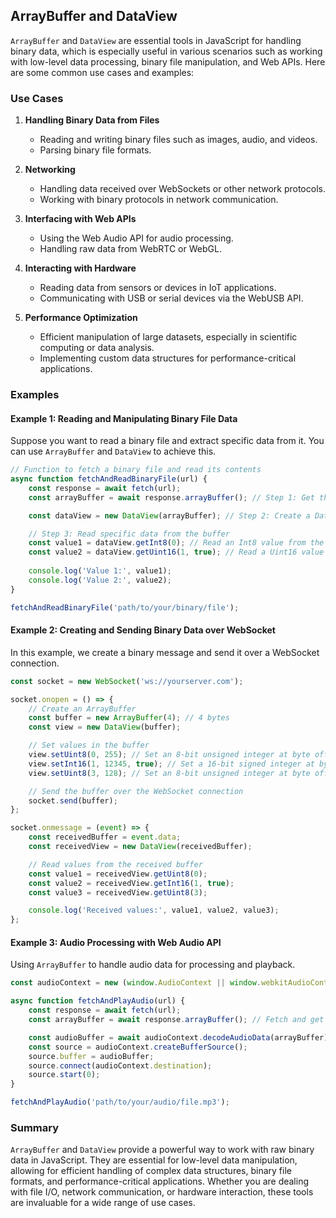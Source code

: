 ## ArrayBuffer and DataView
`ArrayBuffer` and `DataView` are essential tools in JavaScript for handling binary data, which is especially useful in various scenarios such as working with low-level data processing, binary file manipulation, and Web APIs. Here are some common use cases and examples:

### Use Cases

1. **Handling Binary Data from Files**
   - Reading and writing binary files such as images, audio, and videos.
   - Parsing binary file formats.

2. **Networking**
   - Handling data received over WebSockets or other network protocols.
   - Working with binary protocols in network communication.

3. **Interfacing with Web APIs**
   - Using the Web Audio API for audio processing.
   - Handling raw data from WebRTC or WebGL.

4. **Interacting with Hardware**
   - Reading data from sensors or devices in IoT applications.
   - Communicating with USB or serial devices via the WebUSB API.

5. **Performance Optimization**
   - Efficient manipulation of large datasets, especially in scientific computing or data analysis.
   - Implementing custom data structures for performance-critical applications.

### Examples

#### Example 1: Reading and Manipulating Binary File Data

Suppose you want to read a binary file and extract specific data from it. You can use `ArrayBuffer` and `DataView` to achieve this.

```javascript
// Function to fetch a binary file and read its contents
async function fetchAndReadBinaryFile(url) {
    const response = await fetch(url);
    const arrayBuffer = await response.arrayBuffer(); // Step 1: Get the ArrayBuffer from the response

    const dataView = new DataView(arrayBuffer); // Step 2: Create a DataView

    // Step 3: Read specific data from the buffer
    const value1 = dataView.getInt8(0); // Read an Int8 value from the start of the buffer
    const value2 = dataView.getUint16(1, true); // Read a Uint16 value from byte offset 1 (little-endian)
    
    console.log('Value 1:', value1);
    console.log('Value 2:', value2);
}

fetchAndReadBinaryFile('path/to/your/binary/file');
```

#### Example 2: Creating and Sending Binary Data over WebSocket

In this example, we create a binary message and send it over a WebSocket connection.

```javascript
const socket = new WebSocket('ws://yourserver.com');

socket.onopen = () => {
    // Create an ArrayBuffer
    const buffer = new ArrayBuffer(4); // 4 bytes
    const view = new DataView(buffer);

    // Set values in the buffer
    view.setUint8(0, 255); // Set an 8-bit unsigned integer at byte offset 0
    view.setInt16(1, 12345, true); // Set a 16-bit signed integer at byte offset 1 (little-endian)
    view.setUint8(3, 128); // Set an 8-bit unsigned integer at byte offset 3

    // Send the buffer over the WebSocket connection
    socket.send(buffer);
};

socket.onmessage = (event) => {
    const receivedBuffer = event.data;
    const receivedView = new DataView(receivedBuffer);

    // Read values from the received buffer
    const value1 = receivedView.getUint8(0);
    const value2 = receivedView.getInt16(1, true);
    const value3 = receivedView.getUint8(3);

    console.log('Received values:', value1, value2, value3);
};
```

#### Example 3: Audio Processing with Web Audio API

Using `ArrayBuffer` to handle audio data for processing and playback.

```javascript
const audioContext = new (window.AudioContext || window.webkitAudioContext)();

async function fetchAndPlayAudio(url) {
    const response = await fetch(url);
    const arrayBuffer = await response.arrayBuffer(); // Fetch and get the audio data as ArrayBuffer

    const audioBuffer = await audioContext.decodeAudioData(arrayBuffer); // Decode the audio data
    const source = audioContext.createBufferSource();
    source.buffer = audioBuffer;
    source.connect(audioContext.destination);
    source.start(0);
}

fetchAndPlayAudio('path/to/your/audio/file.mp3');
```

### Summary

`ArrayBuffer` and `DataView` provide a powerful way to work with raw binary data in JavaScript. They are essential for low-level data manipulation, allowing for efficient handling of complex data structures, binary file formats, and performance-critical applications. Whether you are dealing with file I/O, network communication, or hardware interaction, these tools are invaluable for a wide range of use cases.

